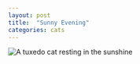 ```yaml
---
layout: post
title:  "Sunny Evening"
categories: cats 
---
```




![A tuxedo cat resting in the sunshine](/tanyaselvog.github.io/assets/catRoof.jpeg)